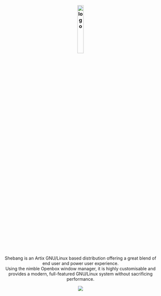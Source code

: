 <h3 align="center"><img src="https://avatars.githubusercontent.com/u/197888720?s=1000" alt="logo" width="20%"></h3>

<p align="center">
    <br>Shebang is an Artix GNU/Linux based distribution offering a great blend of end user and power user experience.
    <br>Using the nimble Openbox window manager, it is highly customisable and provides a modern, full-featured GNU/Linux system without sacrificing performance.
    <p align="center"><a href="https://github.com/sponsors/YurinDoctrine"><img src="https://img.shields.io/static/v1?label=Sponsor&message=%E2%9D%A4&logo=GitHub&color=000000"></a><p>
</p>
